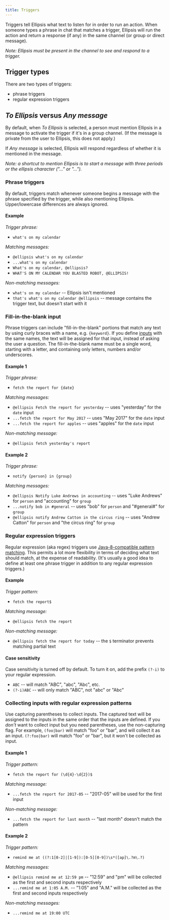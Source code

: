 ```yaml
---
title: Triggers
---
```


Triggers tell Ellipsis what text to listen for in order to run an action. When someone types a phrase in chat that matches a trigger, Ellipsis will run the action and return a response (if any) in the same channel (or group or direct message).

_Note: Ellipsis must be present in the channel to see and respond to a trigger._

## Trigger types

There are two types of triggers:
- phrase triggers
- regular expression triggers

## _To Ellipsis_ versus _Any message_

By default, when _To Ellipsis_ is selected, a person must mention Ellipsis in a message to activate the trigger if it's in a group channel. (If the message is private from the user to Ellipsis, this does not apply.)

If _Any message_ is selected, Ellipsis will respond regardless of whether it is mentioned in the message.

_Note: a shortcut to mention Ellipsis is to start a message with three periods or the ellipsis character ("..." or "…")._

### Phrase triggers

By default, triggers match whenever someone begins a message with the phrase specified by the trigger, while also mentioning Ellipsis. Upper/lowercase differences are always ignored.

#### Example

_Trigger phrase:_
- `what's on my calendar`

_Matching messages:_
- `@ellipsis what's on my calendar`
- `...what's on my calendar`
- `What's on my calendar, @ellipsis?`
- `WHAT'S ON MY CALENDAR YOU BLASTED ROBOT, @ELLIPSIS!`

_Non-matching messages:_
- `what's on my calendar` -- Ellipsis isn't mentioned
- `that's what's on my calendar @ellipsis` -- message contains the trigger text, but doesn't start with it

### Fill-in-the-blank input

Phrase triggers can include "fill-in-the-blank" portions that match any text by using curly braces with a name, e.g. `{keyword}`. If you define [inputs](./inputs.md) with the same names, the text will be assigned for that input, instead of asking the user a question. The fill-in-the-blank name must be a single word, starting with a letter, and containing only letters, numbers and/or underscores.

#### Example 1

_Trigger phrase:_
- `fetch the report for {date}`

_Matching messages:_
- `@ellipsis Fetch the report for yesterday` -- uses "yesterday" for the `date` input
- `...fetch the report for May 2017` -- uses "May 2017" for the `date` input
- `...fetch the report for apples` -- uses "apples" for the `date` input

_Non-matching message:_
- `@ellipsis fetch yesterday's report`

#### Example 2

_Trigger phrase:_
- `notify {person} in {group}`

_Matching messages:_
- `@ellipsis Notify Luke Andrews in accounting` -- uses "Luke Andrews" for `person` and "accounting" for `group`
- `...notify bob in #general` -- uses "bob" for `person` and "#general#" for `group`
- `@ellipsis notify Andrew Catton in the circus ring` -- uses "Andrew Catton" for `person` and "the circus ring" for `group`

### Regular expression triggers

Regular expression (aka regex) triggers use [Java-8-compatible pattern matching](https://docs.oracle.com/javase/8/docs/api/java/util/regex/Pattern.html). This permits a lot more flexibility in terms of deciding what text should match, at the expense of readability. (It's usually a good idea to define at least one phrase trigger in addition to any regular expression triggers.)

#### Example

_Trigger pattern:_
- `fetch the report$`

_Matching message:_
- `@ellipsis fetch the report`

_Non-matching message:_
- `@ellipsis fetch the report for today` -- the `$` terminator prevents matching partial text

#### Case sensitivity

Case sensitivity is turned off by default. To turn it on, add the prefix `(?-i)` to your regular expression.

- `ABC` -- will match "ABC", "abc", "Abc", etc.
- `(?-i)ABC` -- will only match "ABC", not "abc" or "Abc"

### Collecting inputs with regular expression patterns

Use capturing parentheses to collect inputs. The captured text will be assigned to the inputs in the same order that the inputs are defined. If you _don't_ want to collect input but you need parentheses, use the non-capturing flag. For example, `(foo|bar)` will match "foo" or "bar", and will collect it as an input. `(?:foo|bar)` will match "foo" or "bar", but it won't be collected as input.

#### Example 1

_Trigger pattern:_
- `fetch the report for (\d{4}-\d{2})$`

_Matching message:_
- `...fetch the report for 2017-05` -- "2017-05" will be used for the first input

_Non-matching message:_
- `...fetch the report for last month` -- "last month" doesn't match the pattern

#### Example 2

_Trigger pattern:_
- `remind me at ((?:1[0-2]|[1-9]):[0-5][0-9])\s*([ap]\.?m\.?)`

_Matching messages:_
- `@ellipsis remind me at 12:59 pm` -- "12:59" and "pm" will be collected as the first and second inputs respectively
- `...remind me at 1:05 A.M.` -- "1:05" and "A.M." will be collected as the first and second inputs respectively

_Non-matching messages:_
- `...remind me at 19:00 UTC`

